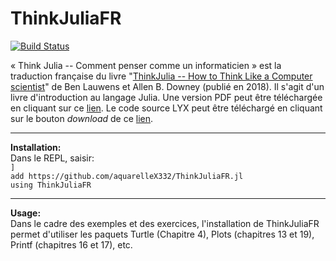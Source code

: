# ThinkJuliaFR

[![Build Status](https://github.com/aquarelleX332/ThinkJuliaFR.jl/workflows/CI/badge.svg)](https://github.com/aquarelleX332/ThinkJuliaFR.jl/actions)

« Think Julia -- Comment penser comme un informaticien » est la traduction française du livre "[ThinkJulia -- How to Think Like a Computer scientist](https://benlauwens.github.io/ThinkJulia.jl/latest/book.html)" de Ben Lauwens et Allen B. Downey (publié en 2018). Il s'agit d'un livre d'introduction au langage Julia.
Une version PDF peut être téléchargée en cliquant sur ce [lien](https://github.com/aquarelleX332/ThinkJuliaFR.jl/blob/master/book/Think_Julia_FR_B5-1.0.pdf).
Le code source LYX peut être téléchargé en cliquant sur le bouton *download* de ce [lien](https://github.com/aquarelleX332/ThinkJuliaFR.jl/blob/master/src/Think_Julia_FR_B5-1.0.lyx).

<hr>

**Installation:**  
Dans le REPL, saisir:  
`]`  
`add https://github.com/aquarelleX332/ThinkJuliaFR.jl`  
`using ThinkJuliaFR`

<hr>

**Usage:**  
Dans le cadre des exemples et des exercices, l'installation de ThinkJuliaFR permet d'utiliser les paquets Turtle (Chapitre 4), Plots (chapitres 13 et 19), Printf (chapitres 16 et 17), etc. 
